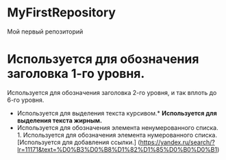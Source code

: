 # MyFirstRepository
Мой первый репозиторий
# Используется для обозначения заголовка 1-го уровня.
Используется для обозначения заголовка 2-го уровня, и так вплоть до 6-го уровня.
*	Используется для выделения текста курсивом.* 
  	**Используется для выделения текста жирным.** 
   * Используется для обозначения элемента ненумерованного списка. 
    1.	Используется для обозначения элемента нумерованного списка. 
      [Используется для добавления ссылки.] (https://yandex.ru/search/?lr=11171&text=%D0%B3%D0%B8%D1%82%D1%85%D0%B0%D0%B1)
